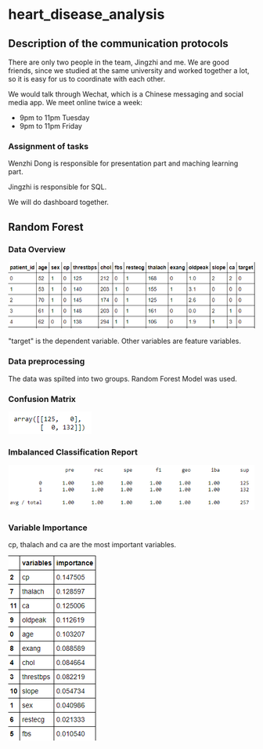 # heart_disease_analysis

## Description of the communication protocols

There are only two people in the team, Jingzhi and me. We are good friends, since we studied at the same university and worked together a lot, so it is easy for us to coordinate with each other. 

We would talk through Wechat, which is a Chinese  messaging and social media app.
We meet online twice a week:
 - 9pm to 11pm Tuesday 
 - 9pm to 11pm Friday 

### Assignment of tasks

Wenzhi Dong is responsible for presentation part and maching learning part.

Jingzhi is responsible for SQL.

We will do dashboard together.

## Random Forest


### Data Overview
![data](Resource/data.png)

"target" is the dependent variable. Other variables are feature variables.

### Data preprocessing
The data was spilted into two groups. Random Forest Model was used.


### Confusion Matrix
![cm](Resource/cm.png)


### Imbalanced Classification Report
![icr](Resource/icr.png)

### Variable Importance
cp, thalach and ca are the most important variables.

![vm](Resource/vm.png)


